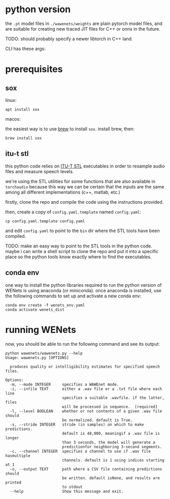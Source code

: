 # python version

the `.pt` model files in `./wawenets/weights` are plain pytorch model files, and are suitable for creating new traced JIT files for C++ or onnx in the future.

TODO: should probably specify a newer libtorch in C++ land.

CLI has these args:

# prerequisites
## sox
linux: 
```shell
apt install sox
```

macos:

the easiest way is to use [brew](https://brew.sh) to install `sox`. install brew, then:

```shell
brew install sox
```
## itu-t stl 

this python code relies on [ITU-T STL](https://github.com/openitu/STL) executables in order to resample audio files and measure speech levels.

we're using the STL utilities for some functions that are also available in `torchaudio` because this way we can be certain that the inputs are the same among all different implementations (c++, matlab, etc.)

firstly, clone the repo and compile the code using the instructions provided.

then, create a copy of `config.yaml.template` named `config.yaml`:

```shell
cp config.yaml.template config.yaml
```

and edit `config.yaml` to point to the `bin` dir where the STL tools have been compiled.

TODO: make an easy way to point to the STL tools in the python code. maybe i can write a shell script to clone the repo and put it into a specific place so the python tools know exactly where to find the executables.

## conda env

one way to install the python libraries required to run the python version of WENets is using anaconda (or miniconda). 
once anaconda is installed, use the following commands to set up and activate a new conda env:

```shell
conda env create -f wenets_env.yaml
conda activate wenets_dist
```

# running WENets
now, you should be able to run the following command and see its output:

```shell
python wawenets/wawenets.py --help
Usage: wawenets.py [OPTIONS]

  produces quality or intelligibility estimates for specified speech files.

Options:
  -m, --mode INTEGER     specifies a WAWEnet mode.
  -i, --infile TEXT      either a .wav file or a .txt file where each line
                         specifies a suitable .wavfile. if the latter, files
                         will be processed in sequence.  [required]
  -l, --level BOOLEAN    whether or not contents of a given .wav file should
                         be normalized. default is True.
  -s, --stride INTEGER   stride (in samples) on which to make predictions.
                         default is 48,000, meaningif a .wav file is longer
                         than 3 seconds, the model will generate a
                         predictionfor neighboring 3-second segments.
  -c, --channel INTEGER  specifies a channel to use if .wav file hasmultiple
                         channels. default is 1 using indices starting at 1
  -o, --output TEXT      path where a CSV file containing predictions should
                         be written. default isNone, and results are printed
                         to stdout
  --help                 Show this message and exit.
```
